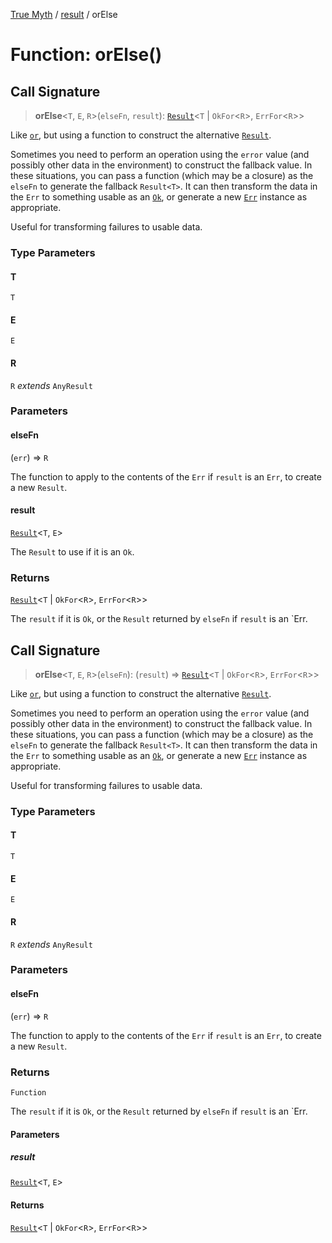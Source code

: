 [True Myth](../../index.md) / [result](../index.md) / orElse

# Function: orElse()

## Call Signature

> **orElse**\<`T`, `E`, `R`\>(`elseFn`, `result`): [`Result`](../classes/Result.md)\<`T` \| `OkFor`\<`R`\>, `ErrFor`\<`R`\>\>

Like [`or`](or.md), but using a function to construct the alternative
[`Result`](../classes/Result.md).

Sometimes you need to perform an operation using the `error` value (and
possibly other data in the environment) to construct the fallback value. In
these situations, you can pass a function (which may be a closure) as the
`elseFn` to generate the fallback `Result<T>`. It can then transform the data
in the `Err` to something usable as an [`Ok`](../interfaces/Ok.md), or generate a new
[`Err`](../interfaces/Err.md) instance as appropriate.

Useful for transforming failures to usable data.

### Type Parameters

#### T

`T`

#### E

`E`

#### R

`R` *extends* `AnyResult`

### Parameters

#### elseFn

(`err`) => `R`

The function to apply to the contents of the `Err` if `result`
              is an `Err`, to create a new `Result`.

#### result

[`Result`](../classes/Result.md)\<`T`, `E`\>

The `Result` to use if it is an `Ok`.

### Returns

[`Result`](../classes/Result.md)\<`T` \| `OkFor`\<`R`\>, `ErrFor`\<`R`\>\>

The `result` if it is `Ok`, or the `Result` returned by `elseFn`
              if `result` is an `Err.

## Call Signature

> **orElse**\<`T`, `E`, `R`\>(`elseFn`): (`result`) => [`Result`](../classes/Result.md)\<`T` \| `OkFor`\<`R`\>, `ErrFor`\<`R`\>\>

Like [`or`](or.md), but using a function to construct the alternative
[`Result`](../classes/Result.md).

Sometimes you need to perform an operation using the `error` value (and
possibly other data in the environment) to construct the fallback value. In
these situations, you can pass a function (which may be a closure) as the
`elseFn` to generate the fallback `Result<T>`. It can then transform the data
in the `Err` to something usable as an [`Ok`](../interfaces/Ok.md), or generate a new
[`Err`](../interfaces/Err.md) instance as appropriate.

Useful for transforming failures to usable data.

### Type Parameters

#### T

`T`

#### E

`E`

#### R

`R` *extends* `AnyResult`

### Parameters

#### elseFn

(`err`) => `R`

The function to apply to the contents of the `Err` if `result`
              is an `Err`, to create a new `Result`.

### Returns

`Function`

The `result` if it is `Ok`, or the `Result` returned by `elseFn`
              if `result` is an `Err.

#### Parameters

##### result

[`Result`](../classes/Result.md)\<`T`, `E`\>

#### Returns

[`Result`](../classes/Result.md)\<`T` \| `OkFor`\<`R`\>, `ErrFor`\<`R`\>\>
